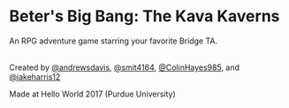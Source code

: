# Beter's Big Bang: The Kava Kaverns

An RPG adventure game starring your favorite Bridge TA.
<br><br>

Created by [@andrewsdavis](http://github.com/andrewsdavis), [@smit4164](http://github.com/smit3164), [@ColinHayes985](http://github.com/ColinHayes12), and [@jakeharris12](http://github.com/jakeharris12)

Made at Hello World 2017 (Purdue University)
